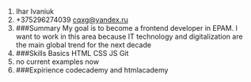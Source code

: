 1. Ihar Ivaniuk  
2. +375296274039  cqxg@yandex.ru  
3. ###Summary  My goal is to become a frontend developer in EPAM.  I want to work in this area because IT technology and digitalization are the main global trend for the next decade  
4. ###Skills  Basics HTML CSS JS Git  
5. no current examples now  
6. ###Expirience  codecademy and htmlacademy